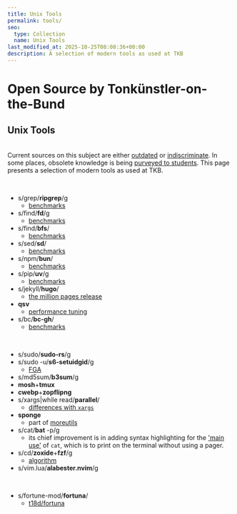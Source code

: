 ```yaml
---
title: Unix Tools
permalink: tools/
seo:
  type: Collection
  name: Unix Tools
last_modified_at: 2025-10-25T08:08:36+00:00
description: A selection of modern tools as used at TKB
---
```

# Open Source by Tonkünstler-on-the-Bund

## Unix Tools

&nbsp;  
Current sources on this subject are either 
[outdated](https://www.cs.toronto.edu/~maclean/csc209/unixtools.html) or 
[indiscriminate](https://github.com/ibraheemdev/modern-unix). In some places, 
obsolete knowledge is being [purveyed to 
students](https://www.cl.cam.ac.uk/teaching/2122/UnixTools/unixtools-slides.pdf).
This page presents a selection of modern tools as used at TKB.

&nbsp;  
- s/grep/**ripgrep**/g
  - [benchmarks](https://blog.burntsushi.net/ripgrep/)
- s/find/**fd**/g
  - [benchmarks](https://github.com/sharkdp/fd?tab=readme-ov-file#benchmark)
- s/find/**bfs**/
  - [benchmarks](https://tavianator.com/2023/bfs_3.0.html)
- s/sed/**sd**/
  - [benchmarks](https://github.com/chmln/sd#benchmarks)
- s/npm/**bun**/
  - [benchmarks](https://github.com/edbzn/package-manager-benchmarks)
- s/pip/**uv**/g
  - [benchmarks](https://github.com/astral-sh/uv/blob/main/BENCHMARKS.md)
- s/jekyll/**hugo**/
  - [the million pages release](https://github.com/gohugoio/hugo/releases/tag/v0.123.0)
- **qsv**
  - [performance tuning](https://github.com/dathere/qsv/blob/master/docs/PERFORMANCE.md)
- s/bc/**bc-gh**/
  - [benchmarks](https://git.gavinhoward.com/gavin/bc/src/branch/master/manuals/benchmarks.md)

&nbsp;  
- s/sudo/**sudo-rs**/g
- s/sudo -u/**s6-setuidgid**/g
  - [FGA](https://jdebp.uk/FGA/dont-abuse-su-for-dropping-privileges.html)
- s/md5sum/**b3sum**/g
- **mosh**+**tmux**
- **cwebp**+**zopflipng**
- s/xargs\|while read/**parallel**/
  - [differences with `xargs`](https://www.gnu.org/software/parallel/parallel_alternatives.html#differences-between-xargs-and-gnu-parallel)
- **sponge**
  - part of [moreutils](https://joeyh.name/code/moreutils/)
- s/cat/**bat** -p/g
  - its chief improvement is in adding syntax highlighting for the ['main use'](https://github.com/t18d/t18d.github.io/raw/main/assets/unix_prog_design.pdf) of `cat`, which is to print on the terminal without using a pager.
- s/cd/**zoxide**+**fzf**/g
  - [algorithm](https://github.com/ajeetdsouza/zoxide/wiki/Algorithm)
- s/vim.lua/**alabester.nvim**/g

&nbsp;  
- s/fortune-mod/**fortuna**/
  - [t18d/fortuna](https://github.com/t18d/fortuna)
